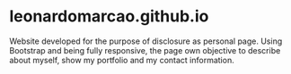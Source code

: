 # leonardomarcao.github.io

Website developed for the purpose of disclosure as personal page. Using Bootstrap and being fully responsive, the page own objective to describe about myself, show my portfolio and my contact information.

